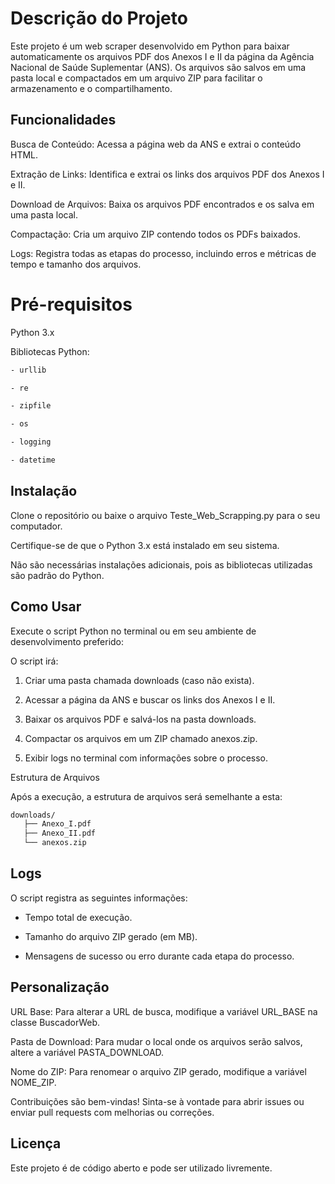 # Descrição do Projeto

Este projeto é um web scraper desenvolvido em Python para baixar automaticamente os arquivos PDF dos Anexos I e II da página da Agência Nacional de Saúde Suplementar (ANS). Os arquivos são salvos em uma pasta local e compactados em um arquivo ZIP para facilitar o armazenamento e o compartilhamento.

## Funcionalidades

Busca de Conteúdo: Acessa a página web da ANS e extrai o conteúdo HTML.

Extração de Links: Identifica e extrai os links dos arquivos PDF dos Anexos I e II.

Download de Arquivos: Baixa os arquivos PDF encontrados e os salva em uma pasta local.

Compactação: Cria um arquivo ZIP contendo todos os PDFs baixados.

Logs: Registra todas as etapas do processo, incluindo erros e métricas de tempo e tamanho dos arquivos.

# Pré-requisitos

Python 3.x

Bibliotecas Python:
```bash
- urllib

- re

- zipfile

- os

- logging

- datetime
```
## Instalação

Clone o repositório ou baixe o arquivo Teste_Web_Scrapping.py para o seu computador.

Certifique-se de que o Python 3.x está instalado em seu sistema.

Não são necessárias instalações adicionais, pois as bibliotecas utilizadas são padrão do Python.

## Como Usar
Execute o script Python no terminal ou em seu ambiente de desenvolvimento preferido:

O script irá:

1) Criar uma pasta chamada downloads (caso não exista).

2) Acessar a página da ANS e buscar os links dos Anexos I e II.

3) Baixar os arquivos PDF e salvá-los na pasta downloads.

4) Compactar os arquivos em um ZIP chamado anexos.zip.

5) Exibir logs no terminal com informações sobre o processo.

Estrutura de Arquivos

Após a execução, a estrutura de arquivos será semelhante a esta:

```bash
downloads/
   ├── Anexo_I.pdf
   ├── Anexo_II.pdf
   └── anexos.zip
```

## Logs

O script registra as seguintes informações:

- Tempo total de execução.

- Tamanho do arquivo ZIP gerado (em MB).

- Mensagens de sucesso ou erro durante cada etapa do processo.

## Personalização

URL Base: Para alterar a URL de busca, modifique a variável URL_BASE na classe BuscadorWeb.

Pasta de Download: Para mudar o local onde os arquivos serão salvos, altere a variável PASTA_DOWNLOAD.

Nome do ZIP: Para renomear o arquivo ZIP gerado, modifique a variável NOME_ZIP.

Contribuições são bem-vindas! Sinta-se à vontade para abrir issues ou enviar pull requests com melhorias ou correções.

## Licença
Este projeto é de código aberto e pode ser utilizado livremente.
